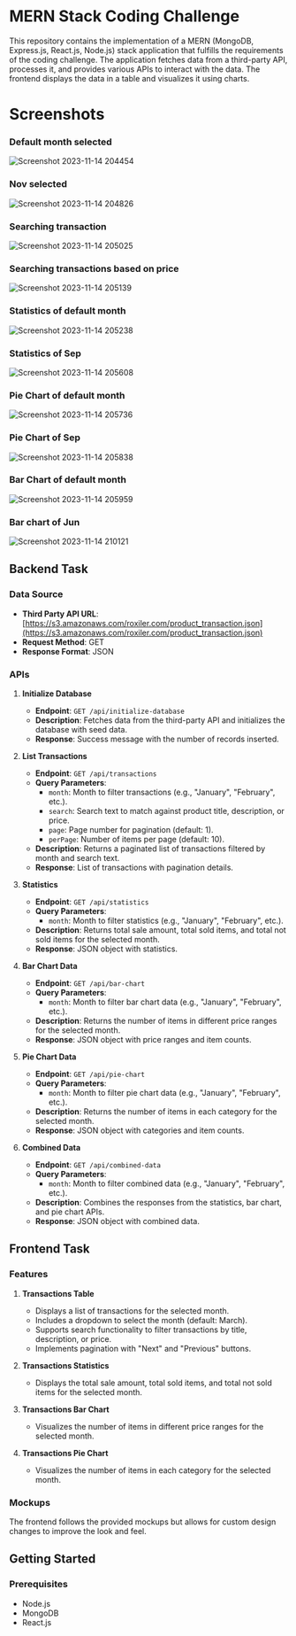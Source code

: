 # MERN Stack Coding Challenge

This repository contains the implementation of a MERN (MongoDB, Express.js, React.js, Node.js) stack application that fulfills the requirements of the coding challenge. The application fetches data from a third-party API, processes it, and provides various APIs to interact with the data. The frontend displays the data in a table and visualizes it using charts.


# Screenshots

### Default month selected
![Screenshot 2023-11-14 204454](https://github.com/iompawar/roxiler-mern-coding-challenge/assets/88156970/098a15ac-3ee5-4a8f-8bd6-c69bbe3eac0c)

### Nov selected
![Screenshot 2023-11-14 204826](https://github.com/iompawar/roxiler-mern-coding-challenge/assets/88156970/f07b4574-a463-46e9-86cf-13d16e7b4df4)

### Searching transaction 
![Screenshot 2023-11-14 205025](https://github.com/iompawar/roxiler-mern-coding-challenge/assets/88156970/89be55d5-33cd-4d1d-a2cd-daf80d514c69)

### Searching transactions based on price
![Screenshot 2023-11-14 205139](https://github.com/iompawar/roxiler-mern-coding-challenge/assets/88156970/076a864e-008e-4fb1-a97a-8bdba74534ad)

### Statistics of default month
![Screenshot 2023-11-14 205238](https://github.com/iompawar/roxiler-mern-coding-challenge/assets/88156970/e5f64dd7-a950-4c40-99d7-95b9d12a655e)

### Statistics of Sep
![Screenshot 2023-11-14 205608](https://github.com/iompawar/roxiler-mern-coding-challenge/assets/88156970/a9802003-8757-43f3-af00-26d4c218e079)

### Pie Chart of default month
![Screenshot 2023-11-14 205736](https://github.com/iompawar/roxiler-mern-coding-challenge/assets/88156970/10877fd0-21e6-45c1-b9d6-5ae06465a193)

### Pie Chart of Sep
![Screenshot 2023-11-14 205838](https://github.com/iompawar/roxiler-mern-coding-challenge/assets/88156970/4a046e87-e52a-4e25-80fc-2951163b86d7)

### Bar Chart of default month
![Screenshot 2023-11-14 205959](https://github.com/iompawar/roxiler-mern-coding-challenge/assets/88156970/b8cdf9bd-988b-402d-99d2-9e67947d8929)

### Bar chart of Jun
![Screenshot 2023-11-14 210121](https://github.com/iompawar/roxiler-mern-coding-challenge/assets/88156970/0615630b-5abd-4edf-9513-29df467f5c15)

## Backend Task

### Data Source
- **Third Party API URL**: [https://s3.amazonaws.com/roxiler.com/product_transaction.json](https://s3.amazonaws.com/roxiler.com/product_transaction.json)
- **Request Method**: GET
- **Response Format**: JSON

### APIs

1. **Initialize Database**
   - **Endpoint**: `GET /api/initialize-database`
   - **Description**: Fetches data from the third-party API and initializes the database with seed data.
   - **Response**: Success message with the number of records inserted.

2. **List Transactions**
   - **Endpoint**: `GET /api/transactions`
   - **Query Parameters**:
     - `month`: Month to filter transactions (e.g., "January", "February", etc.).
     - `search`: Search text to match against product title, description, or price.
     - `page`: Page number for pagination (default: 1).
     - `perPage`: Number of items per page (default: 10).
   - **Description**: Returns a paginated list of transactions filtered by month and search text.
   - **Response**: List of transactions with pagination details.

3. **Statistics**
   - **Endpoint**: `GET /api/statistics`
   - **Query Parameters**:
     - `month`: Month to filter statistics (e.g., "January", "February", etc.).
   - **Description**: Returns total sale amount, total sold items, and total not sold items for the selected month.
   - **Response**: JSON object with statistics.

4. **Bar Chart Data**
   - **Endpoint**: `GET /api/bar-chart`
   - **Query Parameters**:
     - `month`: Month to filter bar chart data (e.g., "January", "February", etc.).
   - **Description**: Returns the number of items in different price ranges for the selected month.
   - **Response**: JSON object with price ranges and item counts.

5. **Pie Chart Data**
   - **Endpoint**: `GET /api/pie-chart`
   - **Query Parameters**:
     - `month`: Month to filter pie chart data (e.g., "January", "February", etc.).
   - **Description**: Returns the number of items in each category for the selected month.
   - **Response**: JSON object with categories and item counts.

6. **Combined Data**
   - **Endpoint**: `GET /api/combined-data`
   - **Query Parameters**:
     - `month`: Month to filter combined data (e.g., "January", "February", etc.).
   - **Description**: Combines the responses from the statistics, bar chart, and pie chart APIs.
   - **Response**: JSON object with combined data.

## Frontend Task

### Features

1. **Transactions Table**
   - Displays a list of transactions for the selected month.
   - Includes a dropdown to select the month (default: March).
   - Supports search functionality to filter transactions by title, description, or price.
   - Implements pagination with "Next" and "Previous" buttons.

2. **Transactions Statistics**
   - Displays the total sale amount, total sold items, and total not sold items for the selected month.

3. **Transactions Bar Chart**
   - Visualizes the number of items in different price ranges for the selected month.

4. **Transactions Pie Chart**
   - Visualizes the number of items in each category for the selected month.

### Mockups

The frontend follows the provided mockups but allows for custom design changes to improve the look and feel.

## Getting Started

### Prerequisites

- Node.js
- MongoDB
- React.js








